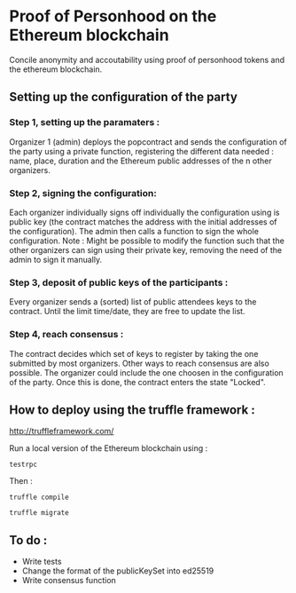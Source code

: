 # Proof of Personhood on the Ethereum blockchain
Concile anonymity and accoutability using proof of personhood tokens and the ethereum blockchain.

## Setting up the configuration of the party

### Step 1, setting up the paramaters :

Organizer 1 (admin) deploys the popcontract and sends the configuration of the party using a private function, registering the different data needed : name, place, duration and the Ethereum public addresses of the n other organizers.

### Step 2, signing the configuration:

Each organizer individually signs off individually the configuration using is public key (the contract matches the address with the initial addresses of the configuration).
The admin then calls a function to sign the whole configuration.
Note : Might be possible to modify the function such that the other organizers can sign using their private key, removing the need of the admin to sign it manually.

### Step 3, deposit of public keys of the participants :

Every organizer sends a (sorted) list of public attendees keys to the contract. Until the limit time/date, they are free to update the list.

### Step 4, reach consensus :

The contract decides which set of keys to register by taking the one submitted by most organizers. Other ways to reach consensus are also possible. The organizer could include the one choosen in the configuration of the party. Once this is done, the contract enters the state "Locked".

## How to deploy using the truffle framework :

http://truffleframework.com/

Run a local version of the Ethereum blockchain using :

`testrpc`

Then :

`truffle compile`

`truffle migrate`


## To do :

* Write tests
* Change the format of the publicKeySet into ed25519
* Write consensus function
